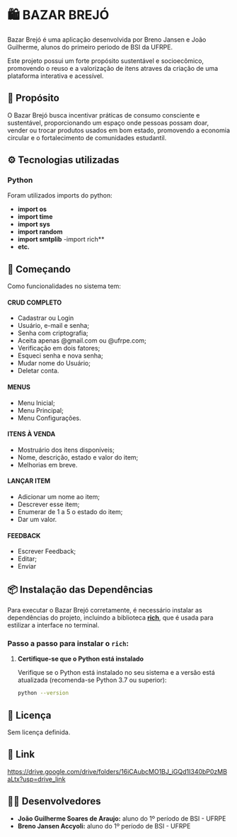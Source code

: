 # 🛍️ BAZAR BREJÓ

Bazar Brejó é uma aplicação desenvolvida por Breno Jansen e João Guilherme, alunos do primeiro periodo de BSI da UFRPE.

Este projeto possui um forte propósito sustentável e socioecômico, promovendo o reuso e a valorização de itens atraves da criação de uma plataforma interativa e acessível.

## 🎯 Propósito
O Bazar Brejó busca incentivar práticas de consumo consciente e sustentável, proporcionando um espaço onde pessoas possam doar, vender ou trocar produtos usados em bom estado, promovendo a economia circular e o fortalecimento de comunidades estudantil.

## ⚙️ Tecnologias utilizadas
### **Python** 
Foram utilizados imports do python: 
- **import os** 
- **import time** 
- **import sys** 
- **import random** 
- **import smtplib**
-import rich**  
- **etc.**
## 🚀 Começando
Como funcionalidades no sistema tem:
#### **CRUD COMPLETO**
- Cadastrar ou Login
- Usuário, e-mail e senha;
- Senha com criptografia;
- Aceita apenas @gmail.com ou @ufrpe.com;
- Verificação em dois fatores;
- Esqueci senha e nova senha;
- Mudar nome do Usuário;
- Deletar conta.
#### **MENUS**
- Menu Inicial;
- Menu Principal;
- Menu Configurações.
#### **ITENS À VENDA**
- Mostruário dos itens disponíveis;
- Nome, descrição, estado e valor do item;
- Melhorias em breve.
#### **LANÇAR ITEM**
- Adicionar um nome ao item;
- Descrever esse item;
- Enumerar de 1 a 5 o estado do item;
- Dar um valor.
#### **FEEDBACK**
- Escrever Feedback;
- Editar;
- Enviar

## 📦 Instalação das Dependências

Para executar o Bazar Brejó corretamente, é necessário instalar as dependências do projeto, incluindo a biblioteca [**rich**](https://pypi.org/project/rich/), que é usada para estilizar a interface no terminal.

### Passo a passo para instalar o `rich`:

1. **Certifique-se que o Python está instalado**

   Verifique se o Python está instalado no seu sistema e a versão está atualizada (recomenda-se Python 3.7 ou superior):

   ```bash
   python --version

## 📄 Licença

Sem licença definida.

## 📎 **Link**
https://drive.google.com/drive/folders/16iCAubcMO1BJ_iGQd1I340bP0zMBaLtx?usp=drive_link

## 👨‍💻 Desenvolvedores 
 - **João Guilherme Soares de Araujo:** aluno do 1º período de BSI - UFRPE
 - **Breno Jansen Accyoli:** aluno do 1º período de BSI - UFRPE
